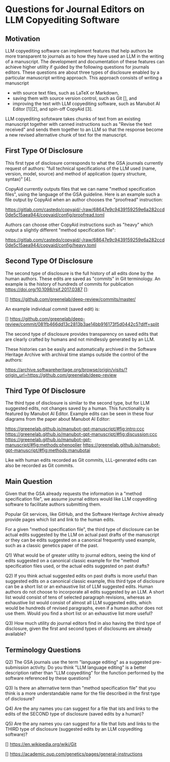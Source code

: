 Questions for Journal Editors on LLM Copyediting Software
=========================================================

Motivation
----------

LLM copyediting software can implement features that help authors be more transparent to
journals as to how they have used an LLM in the writing of a manuscript.
The development and documentation of these features can achieve higher utility if guided
by the following questions for journals editors.
These questions are about three types of disclosure enabled by a particular
manuscript writing approach. This approach consists of writing a manuscript

* with source text files, such as LaTeX or Markdown,
* saving them with source version control, such as Git [], and
* improving the text with LLM copyediting software, such as Manubot AI Editor [1][2], and spin-off CopyAid [3].

LLM copyediting sofotware takes chunks of text from an existing manuscript
together with canned instructions such as "Revise the text received" and sends them
together to an LLM so that the response become a new revised alternative chunk of text
for the manuscript.


First Type Of Disclosure
----------------------------

This first type of disclosure corresponds to what the GSA journals currently
request of authors:
"full technical specifications of the LLM used (name, version, model, source) and method
of application (query structure, syntax)" [4].

CopyAid currently outputs files that we can name "method specification files", using the
language of the GSA guideline.
Here is an example such a file output by CopyAid when an author chooses the "proofread"
instruction:

https://gitlab.com/castedo/copyaid/-/raw/68647e9c9439159259e6a282ccd0de5c15aea944/copyaid/config/proofread.toml

Authors can choose other CopyAid instructions such as "heavy" which output a slightly
different "method specification file":

https://gitlab.com/castedo/copyaid/-/raw/68647e9c9439159259e6a282ccd0de5c15aea944/copyaid/config/heavy.toml


Second Type Of Disclosure
-----------------------------

The second type of disclosure is the full history of all edits done by the human authors. These edits
are saved as "commits" in Git terminology. An example is the history of hundreds of
commits for publication https://doi.org/10.1098/rsif.2017.0387 []:

[] https://github.com/greenelab/deep-review/commits/master/

An example individual commit (saved edit) is:

[] https://github.com/greenelab/deep-review/commit/081fb466dd13c2813b3ae14bb916173f5d0442c5?diff=split

The second type of disclosure provides transparency on saved edits that are clearly
crafted by humans and not mindlessly generated by an LLM.

These histories can be easily and automatically archived in the Software Heritage
Archive with archival time stamps outside the control of the authors:

https://archive.softwareheritage.org/browse/origin/visits/?origin_url=https://github.com/greenelab/deep-review


Third Type Of Disclosure
----------------------------

The third type of disclosure is similar to the second type, but for LLM suggested edits,
not changes saved by a human. 
This functionality is featured by Manubot AI Editor. Example edits can be seen in these four
diagrams from the paper about Manubot AI Editor:

https://greenelab.github.io/manubot-gpt-manuscript/#fig:intro:ccc
https://greenelab.github.io/manubot-gpt-manuscript/#fig:discussion:ccc
https://greenelab.github.io/manubot-gpt-manuscript/#fig:methods:phenoplier
https://greenelab.github.io/manubot-gpt-manuscript/#fig:methods:manubotai

Like with human edits recorded as Git commits, LLL-generated edits can also be recorded
as Git commits.


Main Question
-------------

Given that the GSA already requests the information in a "method specification file", we
assume journal editors would like LLM copyediting software to facilitate authors
submitting them.

Popular Git services, like GitHub, and the Software Heritage Archive already provide
pages which list and link to the human edits.

For a given "method specification file", the third type of disclosure can be actual edits suggested by the LLM on actual
past drafts of the manuscript or they can be edits suggested on a canonical frequently
used example, such as a classic genetics paper of the past.

Q1) What would be of greater utility to journal editors, seeing the kind of edits
suggested on a canonical classic example for the "method specification files used,
or the actual edits suggested on past drafts?

Q2) If you think actual suggested edits on past drafts is more useful than suggested
edits on a canonical classic example,
this third type of disclosure can be a short list or an exhaustive list of LLM
suggested edits. Human authors do not choose to incorporate all edits suggested by an
LLM. A short list would consist of tens of selected paragraph revisions,
whereas an exhaustive list would consist of almost all LLM suggested edits, which would
be hundreds of revised paragraphs, even if a human author does not use them.
Would you find a short list or an exhaustive list more useful?

Q3) How much utility do journal editors find in also having the third type of
disclosure, given the first and second types of disclosures are already available?



Terminology Questions
---------------------

Q2) The GSA journals use the term "language editing" as a suggested pre-submission
activity. Do you think "LLM language editing" is a better description rather than "LLM
copyediting" for the function performed by the software referenced by these questions?

Q3) Is there an alternative term than "method specification file" that you think
is a more understandable name for the file described in the first type of disclosure?

Q4) Are the any names you can suggest for a file that 
ists and links to the edits of the SECOND type of disclosure (saved edits by a human)?

Q5) Are the any names you can suggest for a file that lists and links to the THIRD type
of disclosure (suggested edits by an LLM copyediting software)?



[] https://en.wikipedia.org/wiki/Git

[] https://academic.oup.com/genetics/pages/general-instructions
